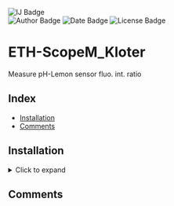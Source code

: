  ![IJ Badge](https://img.shields.io/badge/ImageJ-1.54f-rgb(101%2C164%2C227)?logo=imageJ&logoColor=rgb(149%2C157%2C165)&labelColor=rgb(50%2C60%2C65))  
![Author Badge](https://img.shields.io/badge/Author-Benoit%20Dehapiot-blue?labelColor=rgb(50%2C60%2C65)&color=rgb(149%2C157%2C165))
![Date Badge](https://img.shields.io/badge/Created-2023--05--10-blue?labelColor=rgb(50%2C60%2C65)&color=rgb(149%2C157%2C165))
![License Badge](https://img.shields.io/badge/Licence-GNU%20General%20Public%20License%20v3.0-blue?labelColor=rgb(50%2C60%2C65)&color=rgb(149%2C157%2C165))    

# ETH-ScopeM_Kloter  
Measure pH-Lemon sensor fluo. int. ratio

## Index
- [Installation](#installation)
- [Comments](#comments)

## Installation

</details> 

<details> <summary>Click to expand</summary>  

### Step 1: Download this GitHub Repository 
- Click on the green `<> Code` button and download `ZIP` 
- Unzip the downloaded folder to a desired location

### Step 2: Install/Update Fiji
#### Fiji <ins>is not</ins> installed on your system:
- Download [Fiji](https://imagej.net/software/fiji) for your operating system
- Unzip the downloaded Fiji folder to a desired location
- Start Fiji by running the executable contained in the folder  

#### Fiji <ins>is already</ins> installed on your system:
- Option 1:
    - Update ImageJ by clicking > `Help` > `Update ImageJ...`
    - Update Fiji by clicking > `Help` > `Update...`

- Option 2:
    - Install a new Fiji instance (folder) to avoid modifying your own

### Step 3: Run the Macro
- Drag and drop the `IJM` file(s) to you Fiji interface
- Click `run` in the new IDE window to execute the macro

</details>



## Comments